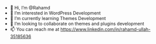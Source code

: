 - 👋 Hi, I’m @Rahamd
- 👀 I’m interested in WordPress Development 
- 🌱 I’m currently learning Themes Development 
- 💞️ I’m looking to collaborate on themes and plugins development 
- 📫 You can reach me at https://www.linkedin.com/in/rahamd-ullah-35185636

<!---
Rahamd/Rahamd is a ✨ special ✨ repository because its `README.md` (this file) appears on your GitHub profile.
You can click the Preview link to take a look at your changes.
--->
